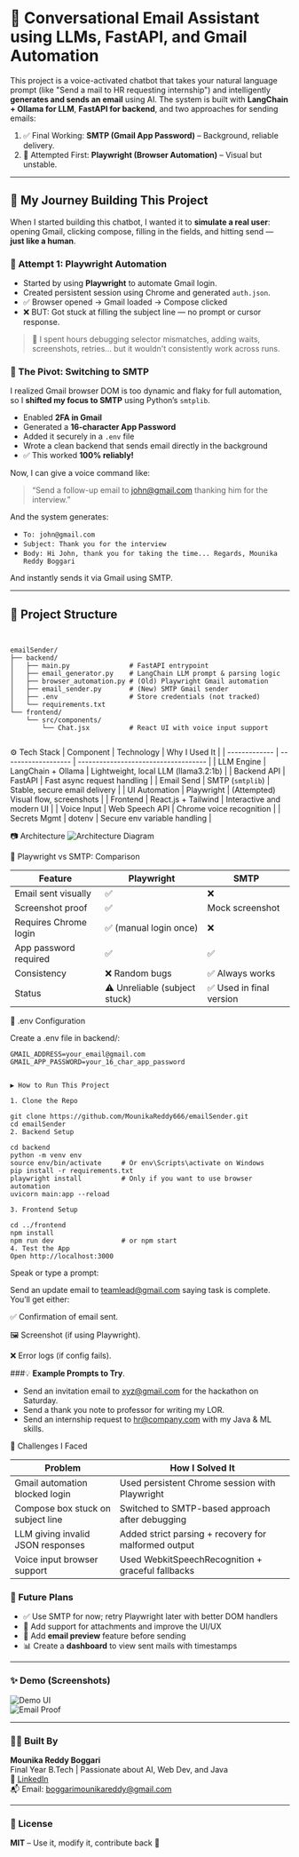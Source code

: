 # 💬 Conversational Email Assistant using LLMs, FastAPI, and Gmail Automation

This project is a voice-activated chatbot that takes your natural language prompt (like "Send a mail to HR requesting internship") and intelligently **generates and sends an email** using AI. The system is built with **LangChain + Ollama for LLM**, **FastAPI for backend**, and two approaches for sending emails:

1. ✅ Final Working: **SMTP (Gmail App Password)** – Background, reliable delivery.
2. 🧪 Attempted First: **Playwright (Browser Automation)** – Visual but unstable.

---

## 📘 My Journey Building This Project

When I started building this chatbot, I wanted it to **simulate a real user**: opening Gmail, clicking compose, filling in the fields, and hitting send — **just like a human**.

### 🔹 Attempt 1: Playwright Automation

- Started by using **Playwright** to automate Gmail login.
- Created persistent session using Chrome and generated `auth.json`.
- ✅ Browser opened → Gmail loaded → Compose clicked
- ❌ BUT: Got stuck at filling the subject line — no prompt or cursor response.

> 🧠 I spent hours debugging selector mismatches, adding waits, screenshots, retries... but it wouldn't consistently work across runs.

### 🔁 The Pivot: Switching to SMTP

I realized Gmail browser DOM is too dynamic and flaky for full automation, so I **shifted my focus to SMTP** using Python’s `smtplib`.

- Enabled **2FA in Gmail**
- Generated a **16-character App Password**
- Added it securely in a `.env` file
- Wrote a clean backend that sends email directly in the background
- ✅ This worked **100% reliably!**

Now, I can give a voice command like:

> “Send a follow-up email to john@gmail.com thanking him for the interview.”

And the system generates:
- `To: john@gmail.com`
- `Subject: Thank you for the interview`
- `Body: Hi John, thank you for taking the time... Regards, Mounika Reddy Boggari`

And instantly sends it via Gmail using SMTP.

---

## 🧱 Project Structure
<pre><code>

emailSender/
├── backend/
│   ├── main.py               # FastAPI entrypoint
│   ├── email_generator.py    # LangChain LLM prompt & parsing logic
│   ├── browser_automation.py # (Old) Playwright Gmail automation
│   ├── email_sender.py       # (New) SMTP Gmail sender
│   ├── .env                  # Store credentials (not tracked)
│   └── requirements.txt
└── frontend/
    └── src/components/
        └── Chat.jsx          # React UI with voice input support

</code></pre>


⚙️ Tech Stack
| Component     | Technology          | Why I Used It                        |
| ------------- | ------------------- | ------------------------------------ |
| LLM Engine    | LangChain + Ollama  | Lightweight, local LLM (llama3.2:1b) |
| Backend API   | FastAPI             | Fast async request handling          |
| Email Send    | SMTP (`smtplib`)    | Stable, secure email delivery        |
| UI Automation | Playwright          | (Attempted) Visual flow, screenshots |
| Frontend      | React.js + Tailwind | Interactive and modern UI            |
| Voice Input   | Web Speech API      | Chrome voice recognition             |
| Secrets Mgmt  | dotenv              | Secure env variable handling         |

📷 Architecture
![Architecture Diagram](backend/screenshots/architecture.png)

🧪 Playwright vs SMTP: Comparison

| Feature               | Playwright                    | SMTP                    |
| --------------------- | ----------------------------- | ----------------------- |
| Email sent visually   | ✅                             | ❌                       |
| Screenshot proof      | ✅                             | Mock screenshot         |
| Requires Chrome login | ✅ (manual login once)         | ❌                       |
| App password required | ✅                             | ✅                       |
| Consistency           | ❌ Random bugs                 | ✅ Always works          |
| Status                | ⚠️ Unreliable (subject stuck) | ✅ Used in final version |

🔐 .env Configuration

Create a .env file in backend/:

```
GMAIL_ADDRESS=your_email@gmail.com
GMAIL_APP_PASSWORD=your_16_char_app_password


▶️ How to Run This Project

1. Clone the Repo

git clone https://github.com/MounikaReddy666/emailSender.git
cd emailSender
2. Backend Setup

cd backend
python -m venv env
source env/bin/activate     # Or env\Scripts\activate on Windows
pip install -r requirements.txt
playwright install          # Only if you want to use browser automation
uvicorn main:app --reload

3. Frontend Setup

cd ../frontend
npm install
npm run dev                 # or npm start
4. Test the App
Open http://localhost:3000
```

Speak or type a prompt:

Send an update email to teamlead@gmail.com saying task is complete.
You’ll get either:

✅ Confirmation of email sent.

🖼️ Screenshot (if using Playwright).

❌ Error logs (if config fails).

###💡 **Example Prompts to Try**.

- Send an invitation email to xyz@gmail.com for the hackathon on Saturday.
- Send a thank you note to professor for writing my LOR.
- Send an internship request to hr@company.com with my Java & ML skills.

🧠 Challenges I Faced

| Problem                           | How I Solved It                                      |
| --------------------------------- | ---------------------------------------------------- |
| Gmail automation blocked login    | Used persistent Chrome session with Playwright       |
| Compose box stuck on subject line | Switched to SMTP-based approach after debugging      |
| LLM giving invalid JSON responses | Added strict parsing + recovery for malformed output |
| Voice input browser support       | Used WebkitSpeechRecognition + graceful fallbacks    |

### 🔮 Future Plans

- ✅ Use SMTP for now; retry Playwright later with better DOM handlers  
- 📎 Add support for attachments and improve the UI/UX  
- 🧾 Add **email preview** feature before sending  
- 📊 Create a **dashboard** to view sent mails with timestamps  

---

### ✨ Demo (Screenshots)

![Demo UI](backend/screenshots/UI%20demo.png)  
![Email Proof](backend/screenshots/automatic%20mail.png)

---

### 👩‍💻 Built By

**Mounika Reddy Boggari**  
Final Year B.Tech | Passionate about AI, Web Dev, and Java  
🔗 [LinkedIn](https://www.linkedin.com/in/mounika-reddy-boggari-a5851b296/)  
📬 Email: boggarimounikareddy@gmail.com

---

### 📜 License

**MIT** – Use it, modify it, contribute back 🙌
